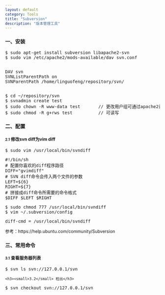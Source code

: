 ```yaml
---
layout: default
category: Tools
title: "Subversion"
description: "版本管理工具"
---
```


<section>
    <div class="page-header">
        <h3>一、安装</h3>
    </div>

<pre>
$ sudo apt-get install subversion libapache2-svn
$ sudo vim /etc/apache2/mods-available/dav_svn.conf
</pre>

<pre>
<Location /svn>
DAV svn
SVNListParentPath on
SVNParentPath /home/linguofeng/repository/svn/
</Location>
</pre>

<pre>
$ cd ~/repository/svn
$ svnadmin create test
$ sudo chown -R www-data test       // 更改用户组可通过apache2访问
$ sudo chmod -R g+rws test          // 可读写
</pre>
</section>

<section>
    <div class="page-header">
        <h3>二、配置</h3>
    </div>
    <h4><small>2.1</small> 修改svn diff为vim diff</h4>
<pre>
$ sudo vim /usr/local/bin/svndiff
</pre>
<pre>
#!/bin/sh
# 配置你喜欢的diff程序路径
DIFF="gvimdiff"
# SVN diff命令会传入两个文件的参数
LEFT=${6}
RIGHT=${7}
# 拼接成diff命令所需要的命令格式
$DIFF $LEFT $RIGHT
</pre>
<pre>
$ sudo chmod 777 /usr/local/bin/svndiff
$ vim ~/.subversion/config
</pre>
<pre>
diff-cmd = /usr/local/bin/svndiff
</pre>
</section>
<p>参考：https://help.ubuntu.com/community/Subversion</p>

<section>
    <div class="page-header">
        <h3>三、常用命令</h3>
    </div>
    <h4><small>3.1</small> 查看服务器列表</h4>
<pre>
$ svn ls svn://127.0.0.1/svn
</pre>

    <h3><small>3.2</small> 检出</h3>
<pre>
$ svn checkout svn://127.0.0.1/svn
</pre>
</section>
